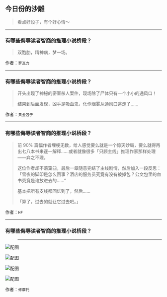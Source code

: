 ## 今日份的沙雕

> 看点好段子，有个好心情～


 
---

### 有哪些侮辱读者智商的推理小说桥段？

> 双胞胎，精神病，梦一场。


作者：`罗瓦力`

---

### 有哪些侮辱读者智商的推理小说桥段？

> 开头出现了神秘的密室杀人案件，现场除了尸体只有一个小小的通风口！
> 
> 结果到后面发现，凶手是吸血鬼，化作烟雾从通风口逃走了……


作者：`黄金包子`

---

### 有哪些侮辱读者智商的推理小说桥段？

> 前 90% 篇幅作者埋梗无数，给人感觉要么就是一个惊天妙局，要么就得再出七八本书来逐一解释……或者就像很多「只顾主线」推理作家那样处理——弃之不理。
> 
> 这位作者却不落窠臼，最后一章随意完结了主线剧情，然后加入一段反思：「雪夜的脚印是怎么回事？酒店的服务员究竟有没有被掉包？公文包里的血书究竟是谁放进去的……”
> 
> 基本把所有支线都回忆到了，然后……
> 
> 「算了，过去的就让它过去吧。」


作者：`HF`

---

### 有哪些侮辱读者智商的推理小说桥段？

> ---



![配图](http://pic2.zhimg.com/70/5cfef1313164582f8faeefc20d34bbcd_b.jpg)



![配图](http://pic4.zhimg.com/70/5cae91c8703a94b9d646edcf1362b0bb_b.jpg)



![配图](http://pic3.zhimg.com/70/2636e0a37ecfcbf36e98f7869044604a_b.jpg)



![配图](http://pic3.zhimg.com/70/5eb1f7252691ebb03855ed80ec765382_b.jpg)


作者：`修摩托`